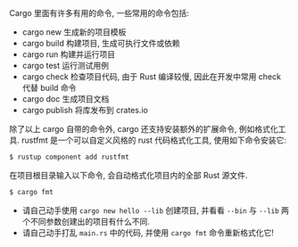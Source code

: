 Cargo 里面有许多有用的命令, 一些常用的命令包括:

- cargo new 生成新的项目模板
- cargo build 构建项目, 生成可执行文件或依赖
- cargo run 构建并运行项目
- cargo test 运行测试用例
- cargo check 检查项目代码, 由于 Rust 编译较慢, 因此在开发中常用 check 代替 build 命令
- cargo doc 生成项目文档
- cargo publish 将库发布到 crates.io

除了以上 cargo 自带的命令外, cargo 还支持安装额外的扩展命令, 例如格式化工具. rustfmt 是一个可以自定义风格的 rust 代码格式化工具, 使用如下命令安装它:

```bash
$ rustup component add rustfmt
```

在项目根目录输入以下命令, 会自动格式化项目内的全部 Rust 源文件.

```bash
$ cargo fmt
```

- 请自己动手使用 `cargo new hello --lib` 创建项目, 并看看 `--bin` 与 `--lib` 两个不同参数创建出的项目有什么不同.
- 请自己动手打乱 `main.rs` 中的代码, 并使用 `cargo fmt` 命令重新格式化它!
